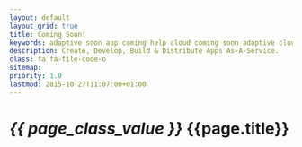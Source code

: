 ```yaml
---
layout: default
layout_grid: true
title: Coming Soon!
keywords: adaptive soon app coming help cloud coming soon adaptive cloud
description: Create, Develop, Build & Distribute Apps As-A-Service. 
class: fa fa-file-code-o
sitemap:
priority: 1.0
lastmod: 2015-10-27T11:07:00+01:00
---
```


<h1><i class="{{ page.class }}" style="width: 55px;">{{ page_class_value }}</i> {{page.title}}</h1>